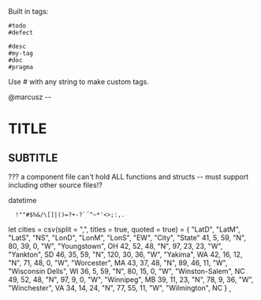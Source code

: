 Built in tags:
	
	#todo
	#defect
	
	#desc
	#my-tag
	#doc
	#pragma

Use # with any string to make custom tags.

@marcusz -- 

# TITLE
## SUBTITLE

??? a component file can't hold ALL functions and structs -- must support including other source files!?

datetime

      !""#$%&/\[]|()=?+-?`´^~*'<>;:,.




let cities = csv(split = ",", titles = true, quoted = true) = {
	"LatD", "LatM", "LatS", "NS", "LonD", "LonM", "LonS", "EW", "City", "State"
   41,    5,   59, "N",     80,   39,    0, "W", "Youngstown", OH
   42,   52,   48, "N",     97,   23,   23, "W", "Yankton", SD
   46,   35,   59, "N",    120,   30,   36, "W", "Yakima", WA
   42,   16,   12, "N",     71,   48,    0, "W", "Worcester", MA
   43,   37,   48, "N",     89,   46,   11, "W", "Wisconsin Dells", WI
   36,    5,   59, "N",     80,   15,    0, "W", "Winston-Salem", NC
   49,   52,   48, "N",     97,    9,    0, "W", "Winnipeg", MB
   39,   11,   23, "N",     78,    9,   36, "W", "Winchester", VA
   34,   14,   24, "N",     77,   55,   11, "W", "Wilmington", NC
}
˛
